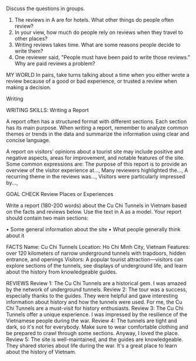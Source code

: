 Discuss the questions in groups.

1. The reviews in A are for hotels. What other things do people often review?
2. In your view, how much do people rely on reviews when they travel to other places?
3. Writing reviews takes time. What are some reasons people decide to write them?
4. One reviewer said, "People must have been paid to write those reviews." Why are paid reviews a problem?

MY WORLD In pairs, take turns talking about a time when you either wrote a review because of a good or bad experience, or trusted a review when making a decision.

Writing

WRITING SKILLS: Writing a Report

A report often has a structured format with different sections. Each section has its main purpose. When writing a report, remember to analyze common themes or trends in the data and summarize the information using clear and concise language.

A report on visitors' opinions about a tourist site may include positive and negative aspects, areas for improvement, and notable features of the site. Some common expressions are: The purpose of this report is to provide an overview of the visitor experience at..., Many reviewers highlighted the..., A recurring theme in the reviews was..., Visitors were particularly impressed by...,

GOAL CHECK Review Places or Experiences

Write a report (180-200 words) about the Cu Chi Tunnels in Vietnam based on the facts and reviews below. Use the text in A as a model. Your report should contain two main sections:

• Some general information about the site
• What people generally think about it

FACTS
Name: Cu Chi Tunnels
Location: Ho Chi Minh City, Vietnam
Features: over 120 kilometers of narrow underground tunnels with trapdoors, hidden entrance, and openings
Visitors: A popular tourist attraction—visitors can explore sections of the tunnels, see displays of underground life, and learn about the history from knowledgeable guides.

REVIEWS
Review 1: The Cu Chi Tunnels are a historical gem. I was amazed by the network of underground tunnels.
Review 2: The tour was a success, especially thanks to the guides. They were helpful and gave interesting information about history and how the tunnels were used. For me, the Cu Chi Tunnels are a must-visit for history enthusiasts.
Review 3: The Cu Chi Tunnels offer a unique experience. I was impressed by the resilience of the Vietnamese people during the war.
Review 4: The tunnels are tight and dark, so it's not for everybody. Make sure to wear comfortable clothing and be prepared to crawl through some sections. Anyway, I loved the place.
Review 5: The site is well-maintained, and the guides are knowledgeable. They shared stories about life during the war. It's a great place to learn about the history of Vietnam.